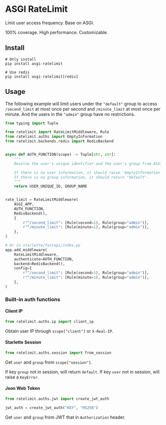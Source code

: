# ASGI RateLimit

Limit user access frequency. Base on ASGI.

100% coverage. High performance. Customizable.

## Install

```
# Only install
pip install asgi-ratelimit

# Use redis
pip install asgi-ratelimit[redis]
```

## Usage

The following example will limit users under the `"default"` group to access `/second_limit` at most once per second and `/minute_limit` at most once per minute. And the users in the `"admin"` group have no restrictions.

```python
from typing import Tuple

from ratelimit import RateLimitMiddleware, Rule
from ratelimit.auths import EmptyInformation
from ratelimit.backends.redis import RedisBackend


async def AUTH_FUNCTION(scope) -> Tuple[str, str]:
    """
    Resolve the user's unique identifier and the user's group from ASGI SCOPE.

    If there is no user information, it should raise `EmptyInformation`.
    If there is no group information, it should return "default".
    """
    return USER_UNIQUE_ID, GROUP_NAME


rate_limit = RateLimitMiddleware(
    ASGI_APP,
    AUTH_FUNCTION,
    RedisBackend(),
    {
        r"^/second_limit": [Rule(second=1), Rule(group="admin")],
        r"^/minute_limit": [Rule(minute=1), Rule(group="admin")],
    },
)

# Or in starlette/fastapi/index.py
app.add_middleware(
    RateLimitMiddleware,
    authenticate=AUTH_FUNCTION,
    backend=RedisBackend(),
    config={
        r"^/second_limit": [Rule(second=1), Rule(group="admin")],
        r"^/minute_limit": [Rule(minute=1), Rule(group="admin")],
    },
)
```

### Built-in auth functions

#### Client IP

```python
from ratelimit.auths.ip import client_ip
```

Obtain user IP through `scope["client"]` or `X-Real-IP`.

#### Starlette Session

```python
from ratelimit.auths.session import from_session
```

Get `user` and `group` from `scope["session"]`.

If key `group` not in session, will return `default`. If key `user` not in session, will raise a `KeyError`.

#### Json Web Token

```python
from ratelimit.auths.jwt import create_jwt_auth

jwt_auth = create_jwt_auth("KEY", "HS256")
```

Get `user` and `group` from JWT that in `Authorization` header.
